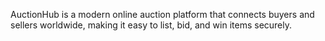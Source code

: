 AuctionHub is a modern online auction platform that connects buyers and sellers worldwide, making it easy to list, bid, and win items securely.
